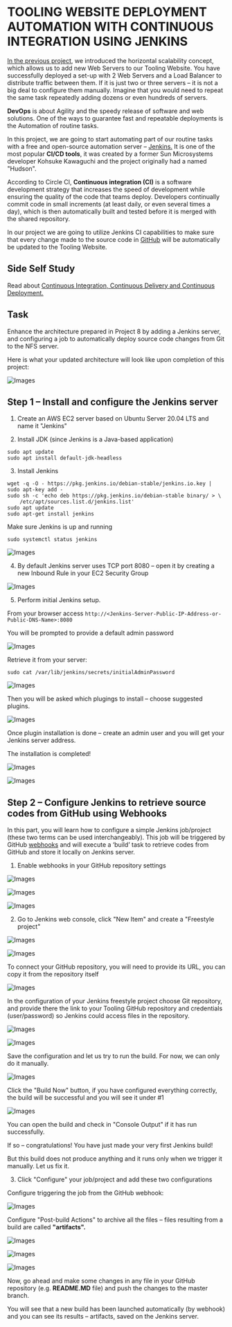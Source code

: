 # **TOOLING WEBSITE DEPLOYMENT AUTOMATION WITH CONTINUOUS INTEGRATION USING JENKINS**

[In the previous project](https://github.com/DanielAsikpo/Project-8), we introduced the horizontal scalability concept, which allows us to add new Web Servers to our Tooling Website. You have successfully deployed a set-up with 2 Web Servers and a Load Balancer to distribute traffic between them. If it is just two or three servers – it is not a big deal to configure them manually. Imagine that you would need to repeat the same task repeatedly adding dozens or even hundreds of servers.

**DevOps** is about Agility and the speedy release of software and web solutions. One of the ways to guarantee fast and repeatable deployments is the Automation of routine tasks.

In this project, we are going to start automating part of our routine tasks with a free and open-source automation server – [Jenkins.](https://en.wikipedia.org/wiki/Jenkins_(software)) It is one of the most popular **CI/CD tools**, it was created by a former Sun Microsystems developer Kohsuke Kawaguchi and the project originally had a named "Hudson".

According to Circle CI, **Continuous integration (CI)** is a software development strategy that increases the speed of development while ensuring the quality of the code that teams deploy. Developers continually commit code in small increments (at least daily, or even several times a day), which is then automatically built and tested before it is merged with the shared repository.

In our project we are going to utilize Jenkins CI capabilities to make sure that every change made to the source code in [GitHub](https://github.com/DanielAsikpo/tooling) will be automatically be updated to the Tooling Website.

## **Side Self Study**

Read about [Continuous Integration, Continuous Delivery and Continuous Deployment.](https://circleci.com/continuous-integration/)

## **Task**

Enhance the architecture prepared in Project 8 by adding a Jenkins server, and configuring a job to automatically deploy source code changes from Git to the NFS server.

Here is what your updated architecture will look like upon completion of this project:

![Images](./Images/Screenshot_1.png)

## Step 1 – Install and configure the Jenkins server

1. Create an AWS EC2 server based on Ubuntu Server 20.04 LTS and name it "Jenkins"

2. Install JDK (since Jenkins is a Java-based application)

```
sudo apt update
sudo apt install default-jdk-headless
```

3. Install Jenkins

```
wget -q -O - https://pkg.jenkins.io/debian-stable/jenkins.io.key | sudo apt-key add -
sudo sh -c 'echo deb https://pkg.jenkins.io/debian-stable binary/ > \
    /etc/apt/sources.list.d/jenkins.list'
sudo apt update
sudo apt-get install jenkins
```

Make sure Jenkins is up and running

`sudo systemctl status jenkins`

![Images](./Images/Screenshot_2.png)

4. By default Jenkins server uses TCP port 8080 – open it by creating a new Inbound Rule in your EC2 Security Group


![Images](./Images/Screenshot_3.png)

5. Perform initial Jenkins setup.

From your browser access `http://<Jenkins-Server-Public-IP-Address-or-Public-DNS-Name>:8080`

You will be prompted to provide a default admin password

![Images](./Images/Screenshot_4.png)

Retrieve it from your server:

`sudo cat /var/lib/jenkins/secrets/initialAdminPassword`

![Images](./Images/Screenshot_5.png)

Then you will be asked which plugings to install – choose suggested plugins.

![Images](./Images/Screenshot_6.png)

Once plugin installation is done – create an admin user and you will get your Jenkins server address.

The installation is completed!

![Images](./Images/Screenshot_7.png)

![Images](./Images/Screenshot_8.png)


## Step 2 – Configure Jenkins to retrieve source codes from GitHub using Webhooks

In this part, you will learn how to configure a simple Jenkins job/project (these two terms can be used interchangeably). This job will be triggered by GitHub [webhooks](https://en.wikipedia.org/wiki/Webhook) and will execute a ‘build’ task to retrieve codes from GitHub and store it locally on Jenkins server.

1. Enable webhooks in your GitHub repository settings

![Images](./Images/Screenshot_9.png)

![Images](./Images/Screenshot_10.png)

![Images](./Images/Screenshot_11.png)

2. Go to Jenkins web console, click "New Item" and create a "Freestyle project"

![Images](./Images/Screenshot_12.png)

![Images](./Images/Screenshot_13.png)

To connect your GitHub repository, you will need to provide its URL, you can copy it from the repository itself

![Images](./Images/Screenshot_14.png)


In the configuration of your Jenkins freestyle project choose Git repository, and provide there the link to your Tooling GitHub repository and credentials (user/password) so Jenkins could access files in the repository.

![Images](./Images/Screenshot_15.png)

![Images](./Images/Screenshot_16.png)

Save the configuration and let us try to run the build. For now, we can only do it manually.

![Images](./Images/Screenshot_17.png)


Click the "Build Now" button, if you have configured everything correctly, the build will be successful and you will see it under #1

![Images](./Images/Screenshot_18.png)


You can open the build and check in "Console Output" if it has run successfully.

If so – congratulations! You have just made your very first Jenkins build!

But this build does not produce anything and it runs only when we trigger it manually. Let us fix it.

3. Click "Configure" your job/project and add these two configurations

Configure triggering the job from the GitHub webhook:

![Images](./Images/Screenshot_19.png)

Configure "Post-build Actions" to archive all the files – files resulting from a build are called **"artifacts".**

![Images](./Images/Screenshot_20.png)

![Images](./Images/Screenshot_21.png)

![Images](./Images/Screenshot_22.png)

Now, go ahead and make some changes in any file in your GitHub repository (e.g. **README.MD** file) and push the changes to the master branch.

You will see that a new build has been launched automatically (by webhook) and you can see its results – artifacts, saved on the Jenkins server.




